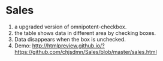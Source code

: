 # Sales
1. a upgraded version of omnipotent-checkbox. 
2. the table shows data in different area by checking boxes.
3. Data disappears when the box is unchecked.
4. Demo: http://htmlpreview.github.io/?https://github.com/chjsdmn/Sales/blob/master/sales.html


